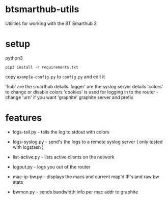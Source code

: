 # btsmarthub-utils

Utilities for working with the BT Smarthub 2

# setup

python3 

`pip3 install -r requirements.txt`

copy `example-config.py` to `config.py` and edit it

'hub' are the smarthub details
'logger' are the syslog server details
'colors' to change or disable colors
'cookies' is used for logging in to the router - change 'urn' if you want
'graphite' graphite server and prefix 

# features

* logs-tail.py - tails the log to stdout with colors

* logs-syslog.py - send's the logs to a remote syslog server ( only tested with logstash ) 

* list-active.py - lists active clients on the network

* logout.py - logs you out of the router

* mac-ip-bw.py - displays the macs and current map'd IP's and raw bw stats

* bwmon.py - sends bandwidth info per mac addr to graphite
